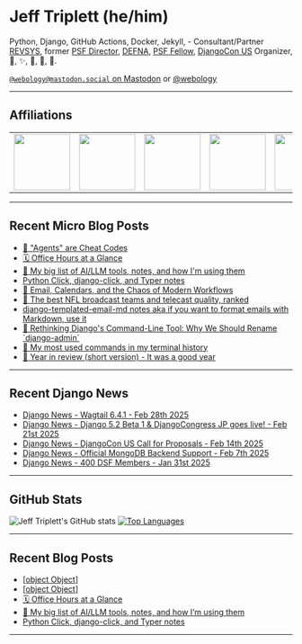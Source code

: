 # Jeff Triplett (he/him)

Python, Django, GitHub Actions, Docker, Jekyll,  - Consultant/Partner [REVSYS][], former [PSF Director][], [DEFNA][], [PSF Fellow][], [DjangoCon US][] Organizer, 🏀, ✨, 💪, 🏃, 🤖.

<a href="https://mastodon.social/@webology" rel="me">`@webology@mastodon.social` on Mastodon</a> or <a href="https://twitter.com/webology">@webology</a>

<hr>

## Affiliations

<table border="0">
<tr>
<td><a href="https://github.com/revsys/"><img src="https://avatars.githubusercontent.com/u/308096?s=200&v=4" width="100px"></a></td>
<td><a href="https://github.com/psf/"><img src="https://avatars.githubusercontent.com/u/50630501?s=200&v=4" width="100px"></a></td>
<td><a href="https://github.com/djangocon/"><img src="https://avatars.githubusercontent.com/u/2891658?s=400&&v=4" width="100px"></a></td>
<td><a href="https://github.com/defna/"><img src="https://avatars.githubusercontent.com/u/13454395?s=200&v=4" width="100px"></a></td>
<td><a href="https://github.com/djangopackages/"><img src="https://avatars.githubusercontent.com/u/27385825?s=200&v=4" width="100px"></a></td>
</tr>
</table>

<hr>

## Recent Micro Blog Posts

<!--START_SECTION:micro-posts-->
* [🤖 &quot;Agents&quot; are Cheat Codes](https:&#x2F;&#x2F;micro.webology.dev&#x2F;2025&#x2F;03&#x2F;02&#x2F;agents-are-cheat-codes&#x2F;)
* [🗓️ Office Hours at a Glance](https:&#x2F;&#x2F;micro.webology.dev&#x2F;2025&#x2F;02&#x2F;19&#x2F;office-hours-at-a-glance&#x2F;)
* [🤖 My big list of AI&#x2F;LLM tools, notes, and how I&#39;m using them](https:&#x2F;&#x2F;micro.webology.dev&#x2F;2025&#x2F;01&#x2F;29&#x2F;my-big-list-of-aillm&#x2F;)
* [Python Click, django-click, and Typer notes](https:&#x2F;&#x2F;micro.webology.dev&#x2F;2025&#x2F;01&#x2F;22&#x2F;python-click-djangoclick-and-typer&#x2F;)
* [📩 Email, Calendars, and the Chaos of Modern Workflows](https:&#x2F;&#x2F;micro.webology.dev&#x2F;2025&#x2F;01&#x2F;15&#x2F;email-calendars-and-the-chaos&#x2F;)
* [🏈 The best NFL broadcast teams and telecast quality, ranked](https:&#x2F;&#x2F;micro.webology.dev&#x2F;2025&#x2F;01&#x2F;12&#x2F;the-best-nfl-broadcast-teams&#x2F;)
* [django-templated-email-md notes aka if you want to format emails with Markdown, use it](https:&#x2F;&#x2F;micro.webology.dev&#x2F;2025&#x2F;01&#x2F;11&#x2F;djangotemplatedemailmd-notes-aka-if-you&#x2F;)
* [🤔 Rethinking Django&#39;s Command-Line Tool: Why We Should Rename &#x60;django-admin&#x60;](https:&#x2F;&#x2F;micro.webology.dev&#x2F;2025&#x2F;01&#x2F;08&#x2F;rethinking-djangos-commandline-tool-why&#x2F;)
* [🐚 My most used commands in my terminal history](https:&#x2F;&#x2F;micro.webology.dev&#x2F;2025&#x2F;01&#x2F;02&#x2F;my-most-used-commands-in&#x2F;)
* [🎊 Year in review (short version) - It was a good year](https:&#x2F;&#x2F;micro.webology.dev&#x2F;2025&#x2F;01&#x2F;01&#x2F;year-in-review-short-version&#x2F;)
<!--END_SECTION:micro-posts-->

<hr>

## Recent Django News

<!--START_SECTION:news-->
* [Django News - Wagtail 6.4.1 - Feb 28th 2025](https:&#x2F;&#x2F;django-news.com&#x2F;issues&#x2F;274)
* [Django News - Django 5.2 Beta 1 &amp; DjangoCongress JP goes live! - Feb 21st 2025](https:&#x2F;&#x2F;django-news.com&#x2F;issues&#x2F;273)
* [Django News - DjangoCon US Call for Proposals - Feb 14th 2025](https:&#x2F;&#x2F;django-news.com&#x2F;issues&#x2F;272)
* [Django News - Official MongoDB Backend Support - Feb 7th 2025](https:&#x2F;&#x2F;django-news.com&#x2F;issues&#x2F;271)
* [Django News - 400 DSF Members - Jan 31st 2025](https:&#x2F;&#x2F;django-news.com&#x2F;issues&#x2F;270)
<!--END_SECTION:news-->

<hr>

## GitHub Stats

![Jeff Triplett's GitHub stats](https://github-readme-stats.vercel.app/api?username=jefftriplett&show_icons=&private_count=true&theme=dracula)  [![Top Languages](https://github-readme-stats.vercel.app/api/top-langs/?username=jefftriplett&layout=compact&theme=dracula)]()

<hr>

## Recent Blog Posts

<!--START_SECTION:posts-->
* [[object Object]](https:&#x2F;&#x2F;jefftriplett.com&#x2F;2025&#x2F;2025-03-02-agents-are-cheat-codes&#x2F;)
* [[object Object]](https:&#x2F;&#x2F;jefftriplett.com&#x2F;2025&#x2F;2025-03-05-ideas-for-the-levels-of-claude-notes&#x2F;)
* [🗓️ Office Hours at a Glance](https:&#x2F;&#x2F;jefftriplett.com&#x2F;2025&#x2F;office-hours-at-a-glance&#x2F;)
* [🤖 My big list of AI&#x2F;LLM tools, notes, and how I’m using them](https:&#x2F;&#x2F;jefftriplett.com&#x2F;2025&#x2F;my-big-list-of-ai-llm-tools-notes-and-how-i-m-using-them&#x2F;)
* [Python Click, django-click, and Typer notes](https:&#x2F;&#x2F;jefftriplett.com&#x2F;2025&#x2F;python-click-django-click-and-typer-notes&#x2F;)
<!--END_SECTION:posts-->

<hr>

[DEFNA]: https://www.defna.org/
[DjangoCon US]: http://djangocon.us/
[PSF Director]: https://www.python.org/psf/members/#board-of-directors
[REVSYS]: https://www.revsys.com/
[PSF Fellow]: https://www.python.org/psf/fellows/
